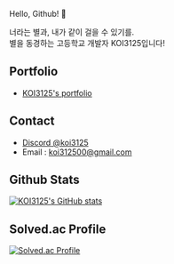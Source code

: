 Hello, Github! 👋

너라는 별과, 내가 같이 걸을 수 있기를. \
별을 동경하는 고등학교 개발자 KOI3125입니다!

## Portfolio
- [KOI3125's portfolio](https://koi3125.com)

## Contact
- [Discord @koi3125](https://discord.com/users/753625063357546556)
- Email : koi312500@gmail.com

## Github Stats
[![KOI3125's GitHub stats](https://github-readme-stats.vercel.app/api?username=koi312500&theme=tokyonight&show_icons=true)](https://github.com/anuraghazra/github-readme-stats)

## Solved.ac Profile
[![Solved.ac Profile](http://mazassumnida.wtf/api/v2/generate_badge?boj=koi312500)](https://solved.ac/koi312500)
